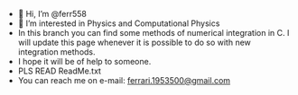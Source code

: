 - 👋 Hi, I’m @ferr558
- 👀 I’m interested in Physics and Computational Physics
- In this branch you can find some methods of numerical integration in C. I will update this page whenever it is possible to do so with new integration methods.
- I hope it will be of help to someone.
- PLS READ ReadMe.txt
- You can reach me on e-mail: ferrari.1953500@gmail.com
